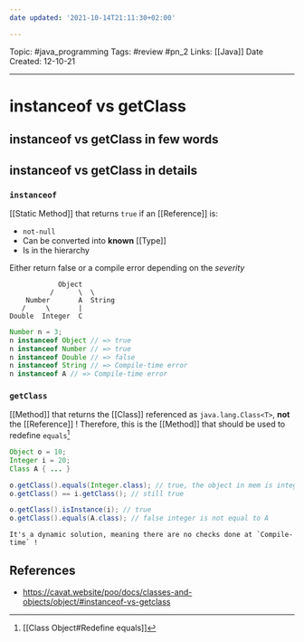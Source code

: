 ```yaml
---
date updated: '2021-10-14T21:11:30+02:00'

---
```


Topic: #java_programming
Tags: #review #pn_2
Links: [[Java]]
Date Created: 12-10-21

---

# instanceof vs getClass

## instanceof vs getClass in few words

## instanceof vs getClass in details

### `instanceof`

[[Static Method]] that returns `true` if an [[Reference]] is:

- `not-null`
- Can be converted into **known** [[Type]]
- Is in the hierarchy

Either return false or a compile error depending on the _severity_

                Object  
              /      \  \
        Number       A  String
       /     \       |
    Double  Integer  C

```java
Number n = 3;
n instanceof Object // => true
n instanceof Number // => true
n instanceof Double // => false
n instanceof String // => Compile-time error
n instanceof A // => Compile-time error
```

### `getClass`

[[Method]] that returns the [[Class]] referenced as `java.lang.Class<T>`, **not** the [[Reference]] !
Therefore, this is the [[Method]] that should be used to redefine `equals`[^1]

```java
Object o = 10;
Integer i = 20;
Class A { ... }

o.getClass().equals(Integer.class); // true, the object in mem is integer
o.getClass() == i.getClass(); // still true

o.getClass().isInstance(i); // true
o.getClass().equals(A.class); // false integer is not equal to A


```

```ad-important
It's a dynamic solution, meaning there are no checks done at `Compile-time` !

```

## References

- <https://cavat.website/poo/docs/classes-and-objects/object/#instanceof-vs-getclass>

[^1]: [[Class Object#Redefine equals]]

